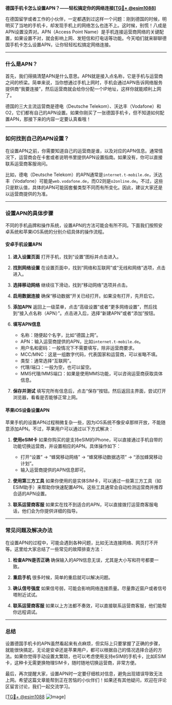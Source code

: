 **德国手机卡怎么设置APN？——轻松搞定你的网络连接[[TG💪+ @esim1088](https://t.me/s/esim1088)]**

在德国留学或者工作的小伙伴，一定都遇到过这样一个问题：刚到德国的时候，明明买了当地的手机卡，却发现手机上的网络怎么也连不上。这时候，别慌！八成是APN设置没弄对。APN（Access Point Name）是手机连接运营商网络的关键配置，如果设置不对，就会影响上网、发短信和打电话等功能。今天咱们就来聊聊德国手机卡怎么设置APN，让你轻轻松松搞定网络连接。

---

### 什么是APN？

首先，我们得搞清楚APN是什么意思。APN就是接入点名称，它是手机与运营商之间的桥梁。简单来说，当你想通过手机上网时，手机会通过APN告诉网络服务提供商“我要连接”，然后运营商就会给你分配一个IP地址，这样你就能顺利上网了。

德国的三大主流运营商是德电（Deutsche Telekom）、沃达丰（Vodafone）和O2，它们都有自己的APN设置。如果你刚买了一张德国手机卡，但不知道如何配置APN，那接下来的内容一定要认真看哦！

---

### 如何找到自己的APN设置？

在设置APN之前，你需要知道自己的运营商是谁，以及对应的APN信息。通常情况下，运营商会在卡套或者说明书里提供APN设置指南。如果没有，你可以直接联系运营商客服询问。

比如，德电（Deutsche Telekom）的APN通常是`internet.t-mobile.de`，沃达丰（Vodafone）可能是`web.vodafone.de`，而O2则是`o2online.de`。不过，这些只是默认值，具体的APN可能因套餐类型不同而有所变化。因此，建议大家还是以运营商提供的为准。

---

### 设置APN的具体步骤

不同的手机品牌和操作系统，设置APN的方法可能会有所不同。下面我们按照安卓系统和苹果iOS系统的分别介绍具体的操作流程。

#### 安卓手机设置APN

1. **进入设置页面**
   打开手机，找到“设置”图标并点击进入。
   
2. **找到网络设置**
   在设置页面中，找到“网络和互联网”或“无线和网络”选项，点击进入。
   
3. **选择移动网络**
   继续往下滑动，找到“移动网络”选项并点击。
   
4. **启用数据连接**
   确保“移动数据”开关已经打开。如果没有打开，先开启它。
   
5. **添加APN**
   返回上一级菜单，点击“高级设置”或者“更多网络设置”，然后找到“接入点名称（APN）”。点击进入后，选择“新建APN”或者“添加”按钮。
   
6. **填写APN信息**
   - 名称：随便起个名字，比如“德国上网”。
   - APN：输入运营商提供的APN，比如`internet.t-mobile.de`。
   - 用户名和密码：一般情况下不需要填写，除非运营商要求。
   - MCC/MNC：这是一组数字代码，代表国家和运营商，可以省略不填。
   - 类型：通常选择“互联网”。
   - 代理/端口：一般为空，也可以留空。
   - MMS代理/MMS端口：如果是使用MMS功能，可以咨询运营商获取具体信息。

7. **保存并测试**
   填写完所有信息后，点击“保存”按钮。然后返回主界面，尝试打开浏览器，看看是否能够正常上网。

#### 苹果iOS设备设置APN

苹果手机的设置APN过程稍微复杂一些，因为iOS系统不像安卓那样开放，不能随意添加APN。不过，苹果用户可以通过以下方式解决：

1. **使用eSIM卡**
   如果你购买的是支持eSIM的iPhone，可以直接通过手机自带的功能切换运营商，并设置相应的APN。具体操作如下：
   - 打开“设置” -> “蜂窝移动网络” -> “蜂窝移动数据选项” -> “添加蜂窝移动计划”。
   - 输入运营商提供的APN信息即可。

2. **使用第三方工具**
   如果你使用的是实体SIM卡，可以通过一些第三方工具（如ESIM助手）来帮助你快速配置APN。这些工具通常会自动检测运营商并推荐合适的APN设置。

3. **联系运营商客服**
   如果实在找不到适合的APN，可以直接拨打运营商客服电话，他们会为你提供详细的指导。

---

### 常见问题及解决办法

在设置APN的过程中，可能会遇到各种问题，比如无法连接网络、网页打不开等。这里给大家总结了一些常见的故障排查方法：

1. **检查APN是否正确**
   确保输入的APN信息无误，尤其是大小写和符号都要一致。

2. **重启手机**
   很多时候，简单的重启就可以解决问题。

3. **确认信号强度**
   如果信号弱，可能会影响网络连接质量。尽量靠近窗户或者信号塔附近试试。

4. **联系运营商客服**
   如果以上方法都不奏效，可以直接联系运营商客服，他们能帮你远程调试。

---

### 总结

设置德国手机卡的APN虽然看起来有点麻烦，但实际上只要掌握了正确的步骤，就能很快搞定。无论是安卓还是苹果用户，都可以根据自己的情况选择合适的方法。如果你觉得手动设置太繁琐，也可以考虑使用支持eSIM的手机卡，比如ESIM卡，这种卡无需更换物理SIM卡，随时随地切换运营商，非常方便。

最后，再次提醒大家，设置APN时一定要仔细核对信息，避免出现错误导致无法上网。希望这篇文章能帮到正在苦恼的小伙伴们！如果还有其他疑问，欢迎在评论区留言讨论，我们一起交流学习。

[[TG💪+ @esim1088](https://t.me/s/esim1088) ![Image](https://i.postimg.cc/4NQfJmqS/Snipaste-2025-05-13-00-14-12.png)]